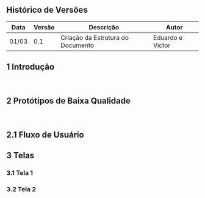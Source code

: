 ## Histórico de Versões

Data|Versão|Descrição|Autor
-|-|-|-
01/03|0.1|Criação da Estrutura do Documento|Eduardo e Victor|


## 1 <a name="1">Introdução</a>

 <p align = "justify"> &emsp;&emsp;  </p>


## 2 <a name="2">Protótipos de Baixa Qualidade</a>

 <p align = "justify"> &emsp;&emsp;   </p>

## 2.1 <a name="2.1">Fluxo de Usuário</a>


## 3 <a name="3">Telas</a>

### 3.1 <a name="3.1">Tela 1</a>


### 3.2 <a name="3.2">Tela 2</a>


